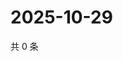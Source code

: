 # 2025-10-29

共 0 条

<!-- BEGIN ZHIHUVIDEO -->
<!-- 最后更新时间 Wed Oct 29 2025 00:15:15 GMT+0800 (China Standard Time) -->

<!-- END ZHIHUVIDEO -->

